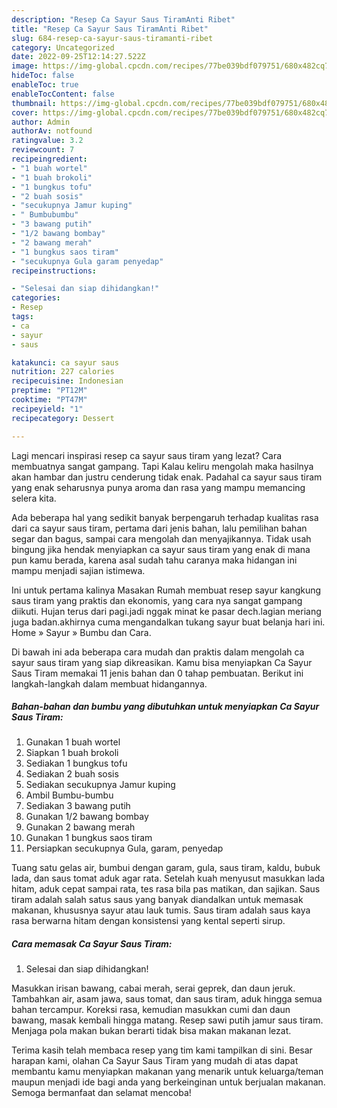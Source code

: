 ```yaml
---
description: "Resep Ca Sayur Saus TiramAnti Ribet"
title: "Resep Ca Sayur Saus TiramAnti Ribet"
slug: 684-resep-ca-sayur-saus-tiramanti-ribet
category: Uncategorized
date: 2022-09-25T12:14:27.522Z
image: https://img-global.cpcdn.com/recipes/77be039bdf079751/680x482cq70/ca-sayur-saus-tiram-foto-resep-utama.jpg
hideToc: false
enableToc: true
enableTocContent: false
thumbnail: https://img-global.cpcdn.com/recipes/77be039bdf079751/680x482cq70/ca-sayur-saus-tiram-foto-resep-utama.jpg
cover: https://img-global.cpcdn.com/recipes/77be039bdf079751/680x482cq70/ca-sayur-saus-tiram-foto-resep-utama.jpg
author: Admin
authorAv: notfound
ratingvalue: 3.2
reviewcount: 7
recipeingredient:
- "1 buah wortel"
- "1 buah brokoli"
- "1 bungkus tofu"
- "2 buah sosis"
- "secukupnya Jamur kuping"
- " Bumbubumbu"
- "3 bawang putih"
- "1/2 bawang bombay"
- "2 bawang merah"
- "1 bungkus saos tiram"
- "secukupnya Gula garam penyedap"
recipeinstructions:

- "Selesai dan siap dihidangkan!"
categories:
- Resep
tags:
- ca
- sayur
- saus

katakunci: ca sayur saus 
nutrition: 227 calories
recipecuisine: Indonesian
preptime: "PT12M"
cooktime: "PT47M"
recipeyield: "1"
recipecategory: Dessert

---
```



Lagi mencari inspirasi resep ca sayur saus tiram yang lezat? Cara membuatnya sangat gampang. Tapi Kalau keliru mengolah maka hasilnya akan hambar dan justru cenderung tidak enak. Padahal ca sayur saus tiram yang enak seharusnya punya aroma dan rasa yang mampu memancing selera kita.


Ada beberapa hal yang sedikit banyak berpengaruh terhadap kualitas rasa dari ca sayur saus tiram, pertama dari jenis bahan, lalu pemilihan bahan segar dan bagus, sampai cara mengolah dan menyajikannya. Tidak usah bingung jika hendak menyiapkan ca sayur saus tiram yang enak di mana pun kamu berada, karena asal sudah tahu caranya maka hidangan ini mampu menjadi sajian istimewa.

Ini untuk pertama kalinya Masakan Rumah membuat resep sayur kangkung saus tiram yang praktis dan ekonomis, yang cara nya sangat gampang diikuti. Hujan terus dari pagi.jadi nggak minat ke pasar dech.lagian meriang juga badan.akhirnya cuma mengandalkan tukang sayur buat belanja hari ini. Home » Sayur » Bumbu dan Cara.


Di bawah ini ada beberapa cara mudah dan praktis dalam mengolah ca sayur saus tiram yang siap dikreasikan. Kamu bisa menyiapkan Ca Sayur Saus Tiram memakai 11 jenis bahan dan 0 tahap pembuatan. Berikut ini langkah-langkah dalam membuat hidangannya.

<!--inarticleads1-->

##### Bahan-bahan dan bumbu yang dibutuhkan untuk menyiapkan Ca Sayur Saus Tiram:

1. Gunakan 1 buah wortel
1. Siapkan 1 buah brokoli
1. Sediakan 1 bungkus tofu
1. Sediakan 2 buah sosis
1. Sediakan secukupnya Jamur kuping
1. Ambil  Bumbu-bumbu
1. Sediakan 3 bawang putih
1. Gunakan 1/2 bawang bombay
1. Gunakan 2 bawang merah
1. Gunakan 1 bungkus saos tiram
1. Persiapkan secukupnya Gula, garam, penyedap


Tuang satu gelas air, bumbui dengan garam, gula, saus tiram, kaldu, bubuk lada, dan saus tomat aduk agar rata. Setelah kuah menyusut masukkan lada hitam, aduk cepat sampai rata, tes rasa bila pas matikan, dan sajikan. Saus tiram adalah salah satus saus yang banyak diandalkan untuk memasak makanan, khususnya sayur atau lauk tumis. Saus tiram adalah saus kaya rasa berwarna hitam dengan konsistensi yang kental seperti sirup. 

<!--inarticleads2-->

##### Cara memasak Ca Sayur Saus Tiram:


1. Selesai dan siap dihidangkan!

Masukkan irisan bawang, cabai merah, serai geprek, dan daun jeruk. Tambahkan air, asam jawa, saus tomat, dan saus tiram, aduk hingga semua bahan tercampur. Koreksi rasa, kemudian masukkan cumi dan daun bawang, masak kembali hingga matang. Resep sawi putih jamur saus tiram. Menjaga pola makan bukan berarti tidak bisa makan makanan lezat. 

Terima kasih telah membaca resep yang tim kami tampilkan di sini. Besar harapan kami, olahan Ca Sayur Saus Tiram yang mudah di atas dapat membantu kamu menyiapkan makanan yang menarik untuk keluarga/teman maupun menjadi ide bagi anda yang berkeinginan untuk berjualan makanan. Semoga bermanfaat dan selamat mencoba!
